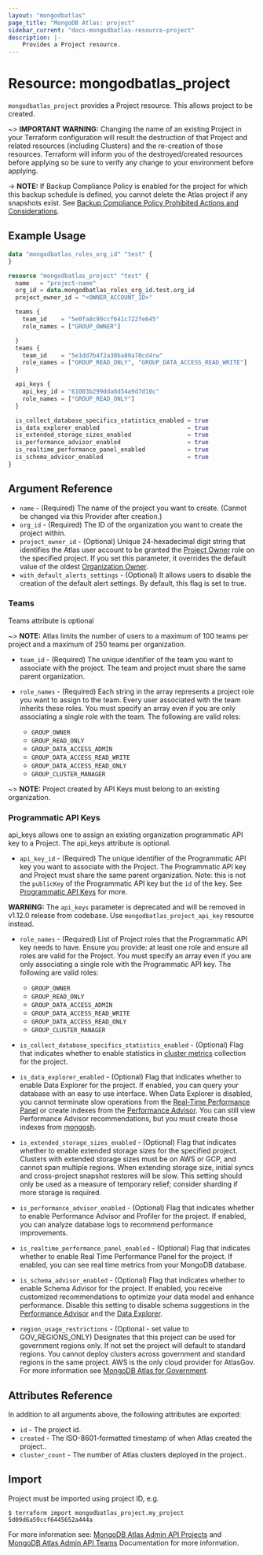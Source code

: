 ```yaml
---
layout: "mongodbatlas"
page_title: "MongoDB Atlas: project"
sidebar_current: "docs-mongodbatlas-resource-project"
description: |-
    Provides a Project resource.
---
```


# Resource: mongodbatlas_project

`mongodbatlas_project` provides a Project resource. This allows project to be created.

~> **IMPORTANT WARNING:**  Changing the name of an existing Project in your Terraform configuration will result the destruction of that Project and related resources (including Clusters) and the re-creation of those resources.  Terraform will inform you of the destroyed/created resources before applying so be sure to verify any change to your environment before applying.

-> **NOTE:** If Backup Compliance Policy is enabled for the project for which this backup schedule is defined, you cannot delete the Atlas project if any snapshots exist.  See [Backup Compliance Policy Prohibited Actions and Considerations](https://www.mongodb.com/docs/atlas/backup/cloud-backup/backup-compliance-policy/#configure-a-backup-compliance-policy).

## Example Usage

```terraform
data "mongodbatlas_roles_org_id" "test" {
}

resource "mongodbatlas_project" "test" {
  name   = "project-name"
  org_id = data.mongodbatlas_roles_org_id.test.org_id
  project_owner_id = "<OWNER_ACCOUNT_ID>"

  teams {
    team_id    = "5e0fa8c99ccf641c722fe645"
    role_names = ["GROUP_OWNER"]

  }
  teams {
    team_id    = "5e1dd7b4f2a30ba80a70cd4rw"
    role_names = ["GROUP_READ_ONLY", "GROUP_DATA_ACCESS_READ_WRITE"]
  }

  api_keys {
    api_key_id = "61003b299dda8d54a9d7d10c"
    role_names = ["GROUP_READ_ONLY"]
  }

  is_collect_database_specifics_statistics_enabled = true
  is_data_explorer_enabled                         = true
  is_extended_storage_sizes_enabled                = true
  is_performance_advisor_enabled                   = true
  is_realtime_performance_panel_enabled            = true
  is_schema_advisor_enabled                        = true
}
```

## Argument Reference

* `name` - (Required) The name of the project you want to create. (Cannot be changed via this Provider after creation.)
* `org_id` - (Required) The ID of the organization you want to create the project within.
* `project_owner_id` - (Optional) Unique 24-hexadecimal digit string that identifies the Atlas user account to be granted the [Project Owner](https://docs.atlas.mongodb.com/reference/user-roles/#mongodb-authrole-Project-Owner) role on the specified project. If you set this parameter, it overrides the default value of the oldest [Organization Owner](https://docs.atlas.mongodb.com/reference/user-roles/#mongodb-authrole-Organization-Owner).
* `with_default_alerts_settings` - (Optional) It allows users to disable the creation of the default alert settings. By default, this flag is set to true.

### Teams
Teams attribute is optional

~> **NOTE:** Atlas limits the number of users to a maximum of 100 teams per project and a maximum of 250 teams per organization.

* `team_id` - (Required) The unique identifier of the team you want to associate with the project. The team and project must share the same parent organization.

* `role_names` - (Required) Each string in the array represents a project role you want to assign to the team. Every user associated with the team inherits these roles. You must specify an array even if you are only associating a single role with the team.
 The following are valid roles:
  * `GROUP_OWNER`
  * `GROUP_READ_ONLY`
  * `GROUP_DATA_ACCESS_ADMIN`
  * `GROUP_DATA_ACCESS_READ_WRITE`
  * `GROUP_DATA_ACCESS_READ_ONLY`
  * `GROUP_CLUSTER_MANAGER`

~> **NOTE:** Project created by API Keys must belong to an existing organization.

### Programmatic API Keys
api_keys allows one to assign an existing organization programmatic API key to a Project. The api_keys attribute is optional.

* `api_key_id` - (Required) The unique identifier of the Programmatic API key you want to associate with the Project.  The Programmatic API key and Project must share the same parent organization.  Note: this is not the `publicKey` of the Programmatic API key but the `id` of the key. See [Programmatic API Keys](https://docs.atlas.mongodb.com/reference/api/apiKeys/) for more.

**WARNING:** The `api_keys` parameter is deprecated and will be removed in v1.12.0 release from codebase. Use `mongodbatlas_project_api_key`  resource instead. 

* `role_names` - (Required) List of Project roles that the Programmatic API key needs to have. Ensure you provide: at least one role and ensure all roles are valid for the Project.  You must specify an array even if you are only associating a single role with the Programmatic API key.
 The following are valid roles:
  * `GROUP_OWNER`
  * `GROUP_READ_ONLY`
  * `GROUP_DATA_ACCESS_ADMIN`
  * `GROUP_DATA_ACCESS_READ_WRITE`
  * `GROUP_DATA_ACCESS_READ_ONLY`
  * `GROUP_CLUSTER_MANAGER`  
 
* `is_collect_database_specifics_statistics_enabled` - (Optional) Flag that indicates whether to enable statistics in [cluster metrics](https://www.mongodb.com/docs/atlas/monitor-cluster-metrics/) collection for the project.
* `is_data_explorer_enabled` - (Optional) Flag that indicates whether to enable Data Explorer for the project. If enabled, you can query your database with an easy to use interface.  When Data Explorer is disabled, you cannot terminate slow operations from the [Real-Time Performance Panel](https://www.mongodb.com/docs/atlas/real-time-performance-panel/#std-label-real-time-metrics-status-tab) or create indexes from the [Performance Advisor](https://www.mongodb.com/docs/atlas/performance-advisor/#std-label-performance-advisor). You can still view Performance Advisor recommendations, but you must create those indexes from [mongosh](https://www.mongodb.com/docs/mongodb-shell/#mongodb-binary-bin.mongosh).
* `is_extended_storage_sizes_enabled` - (Optional) Flag that indicates whether to enable extended storage sizes for the specified project. Clusters with extended storage sizes must be on AWS or GCP, and cannot span multiple regions. When extending storage size, initial syncs and cross-project snapshot restores will be slow. This setting should only be used as a measure of temporary relief; consider sharding if more storage is required.
* `is_performance_advisor_enabled` - (Optional) Flag that indicates whether to enable Performance Advisor and Profiler for the project. If enabled, you can analyze database logs to recommend performance improvements.
* `is_realtime_performance_panel_enabled` - (Optional) Flag that indicates whether to enable Real Time Performance Panel for the project. If enabled, you can see real time metrics from your MongoDB database.
* `is_schema_advisor_enabled` - (Optional) Flag that indicates whether to enable Schema Advisor for the project. If enabled, you receive customized recommendations to optimize your data model and enhance performance. Disable this setting to disable schema suggestions in the [Performance Advisor](https://www.mongodb.com/docs/atlas/performance-advisor/#std-label-performance-advisor) and the [Data Explorer](https://www.mongodb.com/docs/atlas/atlas-ui/#std-label-atlas-ui).
* `region_usage_restrictions` - (Optional - set value to GOV_REGIONS_ONLY) Designates that this project can be used for government regions only.  If not set the project will default to standard regions.   You cannot deploy clusters across government and standard regions in the same project. AWS is the only cloud provider for AtlasGov.  For more information see [MongoDB Atlas for Government](https://www.mongodb.com/docs/atlas/government/api/#creating-a-project).
  
## Attributes Reference

In addition to all arguments above, the following attributes are exported:

* `id` - The project id.
* `created` - The ISO-8601-formatted timestamp of when Atlas created the project..
* `cluster_count` - The number of Atlas clusters deployed in the project..

## Import

Project must be imported using project ID, e.g.

```
$ terraform import mongodbatlas_project.my_project 5d09d6a59ccf6445652a444a
```
For more information see: [MongoDB Atlas Admin API Projects](https://www.mongodb.com/docs/atlas/reference/api-resources-spec/#tag/Projects) and [MongoDB Atlas Admin API Teams](https://docs.atlas.mongodb.com/reference/api/teams/) Documentation for more information.
